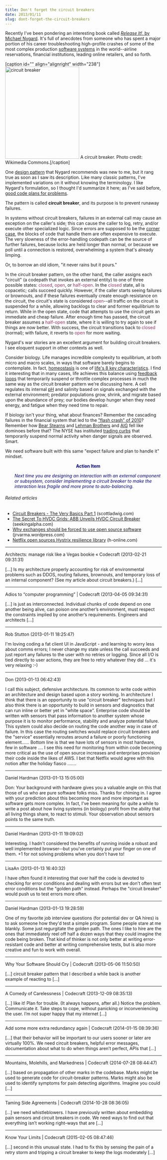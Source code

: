 ```yaml
---
title: Don't forget the circuit breakers
date: 2013/01/11
slug: dont-forget-the-circuit-breakers
---
```


Recently I've been pondering an interesting book called <a href="http://pragprog.com/book/mnee/release-it"><em>Release It!</em>, by Michael Nygard</a>. It's full of anecdotes from someone who has spent a major portion of his career troubleshooting high-profile crashes of some of the most complex production <a class="zem_slink" title="Software system" href="http://en.wikipedia.org/wiki/Software_system" target="_blank" rel="wikipedia">software systems</a> in the world--airline reservations, financial institutions, leading online retailers, and so forth.

[caption id="" align="alignright" width="238"]<a href="http://commons.wikipedia.org/wiki/File:Jtecul.jpg" target="_blank"><img class="zemanta-img-inserted" title="circuit breaker" alt="circuit breaker" src="http://upload.wikimedia.org/wikipedia/commons/f/fd/Jtecul.jpg" width="238" height="295" /></a> A circuit breaker. Photo credit: Wikimedia Commons.[/caption]

One <a class="zem_slink" title="Design pattern (computer science)" href="http://en.wikipedia.org/wiki/Design_pattern_%28computer_science%29" target="_blank" rel="wikipedia">design pattern</a> that Nygard recommends was new to me, but it rang true as soon as I saw its description. Like many classic patterns, I've implemented variations on it without knowing the terminology. I like Nygard's formulation, so I thought I'd summarize it here; as I've said before, <a title="Good Code Plans for Problems" href="http://codecraft.co/2012/09/03/good-code-plans-for-problems/">good code plans for problems</a>.

The pattern is called <strong>circuit breaker</strong>, and its purpose is to prevent runaway failures.

In systems without circuit breakers, failures in an external call may cause an exception on the caller's side; this can cause the caller to log, retry, and/or execute other specialized logic. Since errors are supposed to be the <a class="zem_slink" title="Corner case" href="http://en.wikipedia.org/wiki/Corner_case" target="_blank" rel="wikipedia">corner case</a>, the blocks of code that handle them are often expensive to execute. The very slowness of the error-handling codepath can be the source of further failures, because locks are held longer than normal, or because we poll until a connection is restored, overwhelming a system that's already limping.

Or, to borrow an old idiom, "it never rains but it pours."

In the circuit breaker pattern, on the other hand, the caller assigns each "circuit" (a codepath that invokes an external entity) to one of three possible states: <span style="color:#993366;">closed</span>, <span style="color:#993366;">open</span>, or <span style="color:#993366;">half-open</span>. <!--more-->In the <span style="color:#993366;">closed</span> state, all is copacetic; calls succeed quickly. However, if the caller starts seeing failures or brownouts, and if these failures eventually create enough resistance on the circuit, the circuit's state is considered <span style="color:#993366;">open</span>--all traffic on the circuit is suspended for a while, allowing backlogs to clear and former equilibrium to return. While in the open state, code that attempts to use the circuit gets an immediate and cheap failure. After enough time has passed, the circuit breaker assumes a <span style="color:#993366;">half-open</span> state, where it is willing to try again to see if things are now better. With success, the circuit transitions back to <span style="color:#993366;">closed</span> (normal); with failure, it reverts to <span style="color:#993366;">open</span> for more waiting.

Nygard's war stories are an excellent argument for building circuit breakers. I see eloquent support in other contexts as well.

Consider biology. Life manages incredible complexity to equilibrium, at both micro and macro scales, in ways that software barely begins to contemplate. In fact, <a class="zem_slink" title="Homeostasis" href="http://en.wikipedia.org/wiki/Homeostasis" target="_blank" rel="wikipedia">homeostasis</a> is one of <a title="The 8th Characteristic" href="http://codecraft.co/2012/09/28/the-8th-characteristic/">life's 8 key characteristics</a>. I find it interesting that in many cases, life achieves this balance using <a class="zem_slink" title="Feedback" href="http://en.wikipedia.org/wiki/Feedback" target="_blank" rel="wikipedia">feedback loops</a> that temporarily suspend or throttle complex processes in much the same way as the circuit breaker pattern we're discussing here. A cell regulates its internal <a class="zem_slink" title="PH" href="http://en.wikipedia.org/wiki/PH" target="_blank" rel="wikipedia">pH</a> and salinity based on signals exchanged with the external environment; predator populations grow, shrink, and migrate based upon the abundance of prey; our bodies develop hunger when they need energy, and fatigue when they need time to repair.

If biology isn't your thing, what about finances? Remember the cascading failures in the financial system that led to the <a href="http://en.wikipedia.org/wiki/2010_Flash_Crash" target="_blank">"flash crash" of 2010</a>? Remember how <a class="zem_slink" title="Bear Stearns" href="http://en.wikipedia.org/wiki/Bear_Stearns" target="_blank" rel="wikipedia">Bear Stearns</a> and <a class="zem_slink" title="Lehman Brothers" href="http://en.wikipedia.org/wiki/Lehman_Brothers" target="_blank" rel="wikipedia">Lehman Brothers</a> and <a class="zem_slink" title="American International Group" href="http://en.wikipedia.org/wiki/American_International_Group" target="_blank" rel="wikipedia">AIG</a> fell like dominoes before that? The NYSE has instituted <a href="http://en.wikipedia.org/wiki/Trading_curb" target="_blank">trading curbs</a> that temporarily suspend normal activity when danger signals are observed. Smart.

We need software built with this same "expect failure and plan to handle it" mindset.
<p style="padding-left:30px;text-align:center;"><strong><span style="color:#000080;">Action Item</span></strong></p>
<p style="padding-left:30px;"><em><span style="color:#000080;">Next time you are designing an interaction with an external component or subsystem, consider implementing a circuit breaker to make the interaction less fragile and more prone to auto-balancing.</span></em></p>

<h6 class="zemanta-related-title" style="font-size:1em;">Related articles</h6>
<ul class="zemanta-article-ul">
	<li class="zemanta-article-ul-li"><a href="http://scottladwig.com/2013/01/03/circuit-breakers-the-very-basics-part-1/" target="_blank">Circuit Breakers - The Very Basics Part 1</a> (scottladwig.com)</li>
	<li class="zemanta-article-ul-li"><a href="http://seekingalpha.com/article/1000781-the-secret-to-hvdc-grids-abb-unveils-hvdc-circuit-breaker?source=feed" target="_blank">The Secret To HVDC Grids: ABB Unveils HVDC Circuit Breaker</a> (seekingalpha.com)</li>
	<li class="zemanta-article-ul-li"><a href="http://jrvarma.wordpress.com/2013/01/11/why-exchanges-should-be-forced-to-use-open-source-software/" target="_blank">Why exchanges should be forced to use open source software</a> (jrvarma.wordpress.com)</li>
	<li class="zemanta-article-ul-li"><a href="http://www.h-online.com/open/news/item/Netflix-open-sources-Hystrix-resilience-library-1757427.html" target="_blank">Netflix open sources Hystrix resilience library</a> (h-online.com)</li>
</ul>

---

Architects: manage risk like a Vegas bookie &laquo; Codecraft (2013-02-21 09:31:31)

[...] Is my architecture properly accounting for risk of environmental problems such as DDOS, routing failures, brownouts, and temporary loss of an internal component? (See my article about circuit breakers.) [...]

---

Adios to &#8220;computer programming&#8221; | Codecraft (2013-04-05 09:34:31)

[...] is just as interconnected. Individual chunks of code depend on one another being alive, can poison one another’s environment, must respect the constraints implied by one another’s requirements. Engineers and architects [...]

---

Rob Stutton (2013-01-11 18:25:47)

I'm loving coding a fat client UI in JavaScript - and learning to worry less about comms errors; I never change my state unless the call succeeds and just report any failures to the user with no retries or logging. Since all I/O is tied directly to user actions, they are free to retry whatever they did ... it's very relaxing :-)

---

Don (2013-01-13 06:42:43)

I call this subject, defensive architecture. Its common to write code within an architecture and design based upon a story working. In architecture I think that there is an opportunity to use "circuit breaker" techniques but I also think there is an opportunity to build in sensors and diagnostics that can run inline or better yet in "white space". 
Enterprise code should be written with sensors that pass information to another system whose purpose it is to monitor performance, stability and analyze potential failure. This system could also decide on routing the code another way in case of failure. In this case the routing switches would replace circuit breakers and the "service" essentially reroutes around a failure or poorly functioning element......
Bottom line is that we have lots of sensors in most hardware, few in software ....
I see this need for monitoring from within code becoming more critical as the use of open source increases and enterprises provision their code inside the likes of AWS. I bet that Netflix would agree with this notion after the holiday fiasco .......

---

Daniel Hardman (2013-01-13 15:05:00)

Don: Your background with hardware gives you a valuable angle on this that those of us who are pure software folks miss. Thanks for chiming in. I agree with your prediction about this becoming more and more important as software gets more complex. In fact, I've been meaning for quite a while to write a post about how living systems (in biology) profit from the ability that all living things share, to react to stimuli. Your observation about sensors points to the same truth.

---

Daniel Hardman (2013-01-11 19:09:02)

Interesting. I hadn't considered the benefits of running inside a robust and well implemented browser--but you've certainly put your finger on one of them. +1 for not solving problems when you don't have to!

---

LisaAn (2013-01-13 16:40:32)

I have often found it interesting that over half the code is devoted to checking for error conditions and dealing with errors but we don't often test error conditions but the "golden path" instead. Perhaps the "circuit breaker" would push us to test errors more often.

---

Daniel Hardman (2013-01-13 19:28:59)

One of my favorite job interview questions (for potential dev or QA hires) is to ask someone how they'd test a simple program. Some people stare at me blankly. Some just regurgitate the golden path. The ones I like to hire are the ones that immediately reel off half a dozen ways that they could imagine the code being broken. That kind of thinker is not only better at writing error-resistant code and better at writing comprehensive tests, but is also more creative and fun to work with overall.

---

Why Your Software Should Cry | Codecraft (2013-05-06 11:50:50)

[...] circuit breaker pattern that I described a while back is another example of reacting to [...]

---

A Comedy of Carelessness | Codecraft (2013-12-09 08:35:13)

[…] like it! Plan for trouble. (It always happens, after all.) Notice the problem. Communicate it. Take steps to cope, without panicking or inconveniencing the user. I’m not super happy that my internet […]

---

Add some more extra redundancy again | Codecraft (2014-01-15 08:39:36)

[…] that their behavior will be important to our users sooner or later are virtually 100%. We need circuit breakers, helpful error messages, documentation about what to do when things aren’t perfect, APIs that […]

---

Mountains, Molehills, and Markedness | Codecraft (2014-07-28 08:44:47)

[…] based on propagation of other marks in the codebase. Marks might be used to generate code for circuit-breaker patterns. Marks might also be used to identify symptoms for pain detecting algorithms. Imagine you could […]

---

Taming Side Agreements | Codecraft (2014-10-28 08:36:05)

[…] we need whistleblowers. I have previously written about embedding pain sensors and circuit breakers in code. We need ways to find out that everything isn’t working right–ways that are […]

---

Know Your Limits | Codecraft (2015-02-05 08:47:46)

[…] second in this unusual state. I had to fix this by sensing the pain of a retry storm and tripping a circuit breaker to keep the logs moderately […]